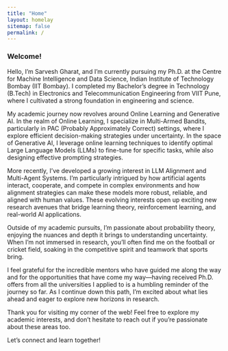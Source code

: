 ```yaml
---
title: "Home"
layout: homelay
sitemap: false
permalink: /
---
```


### Welcome!

Hello, I’m Sarvesh Gharat, and I’m currently pursuing my Ph.D. at the Centre for Machine Intelligence and Data Science, Indian Institute of Technology Bombay (IIT Bombay). I completed my Bachelor’s degree in Technology (B.Tech) in Electronics and Telecommunication Engineering from VIIT Pune, where I cultivated a strong foundation in engineering and science.

My academic journey now revolves around Online Learning and Generative AI. In the realm of Online Learning, I specialize in Multi-Armed Bandits, particularly in PAC (Probably Approximately Correct) settings, where I explore efficient decision-making strategies under uncertainty. In the space of Generative AI, I leverage online learning techniques to identify optimal Large Language Models (LLMs) to fine-tune for specific tasks, while also designing effective prompting strategies.

More recently, I’ve developed a growing interest in LLM Alignment and Multi-Agent Systems. I’m particularly intrigued by how artificial agents interact, cooperate, and compete in complex environments and how alignment strategies can make these models more robust, reliable, and aligned with human values. These evolving interests open up exciting new research avenues that bridge learning theory, reinforcement learning, and real-world AI applications.

Outside of my academic pursuits, I’m passionate about probability theory, enjoying the nuances and depth it brings to understanding uncertainty. When I’m not immersed in research, you’ll often find me on the football or cricket field, soaking in the competitive spirit and teamwork that sports bring.

I feel grateful for the incredible mentors who have guided me along the way and for the opportunities that have come my way—having received Ph.D. offers from all the universities I applied to is a humbling reminder of the journey so far. As I continue down this path, I’m excited about what lies ahead and eager to explore new horizons in research.

Thank you for visiting my corner of the web! Feel free to explore my academic interests, and don’t hesitate to reach out if you’re passionate about these areas too.

Let’s connect and learn together!



